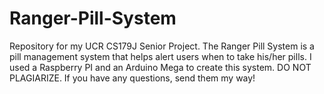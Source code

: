 # Ranger-Pill-System
Repository for my UCR CS179J Senior Project. The Ranger Pill System is a pill management system that helps alert users when to take his/her pills. I used a Raspberry PI and an Arduino Mega to create this system.  DO NOT PLAGIARIZE. If you have any questions, send them my way!
